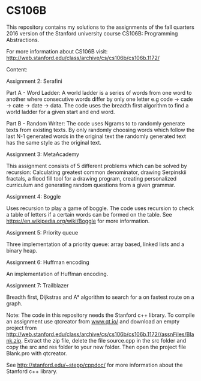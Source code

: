 # CS106B
This repository contains my solutions to the assignments of the fall quarters 2016 version of the Stanford university course CS106B: Programming Abstractions. 

For more information about CS106B visit: http://web.stanford.edu/class/archive/cs/cs106b/cs106b.1172/

Content:

Assignment 2: Serafini

Part A - Word Ladder:  A world ladder is a series of words from one word to another where consecutive words differ by only one letter e.g code → cade → cate → date → data. The code uses the breadth first algorithm to find a world ladder for a given start and end word.

Part B - Random Writer: The code uses Ngrams to to randomly generate texts from existing texts. By only randomly choosing words which follow the last N-1 generated words in the original text the randomly generated text has the same style as the original text.
 
Assignment 3: MetaAcademy

This assignment consists of 5 different problems which can be solved by recursion:  Calculating greatest common denominator, drawing Serpinskii fractals, a flood fill tool for a drawing program, creating personalized curriculum and generating random questions from a given grammar.

Assignment 4: Boggle

Uses recursion to play a game of boggle. The code uses recursion to check a table of letters if a certain words can be formed on the table. See https://en.wikipedia.org/wiki/Boggle for more information. 

Assignment 5: Priority queue

Three implementation of a priority queue: array based, linked lists and a binary heap.

Assignment 6: Huffman encoding

An implementation of Huffman encoding.

Assignment 7: Trailblazer

Breadth first, Dijkstras and A* algorithm to search for a on fastest route on a graph.

Note: The code in this repository needs the Stanford c++ library. To compile an assignment use qtcreator from www.qt.io/ and download an empty project from http://web.stanford.edu/class/archive/cs/cs106b/cs106b.1172//assnFiles/Blank.zip. 
Extract the zip file, delete the file source.cpp in the src folder and copy the src and res folder to your new folder. Then open the project file Blank.pro with qtcreator. 

See http://stanford.edu/~stepp/cppdoc/ for more information about the Stanford c++  library.


